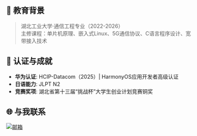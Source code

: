 ## 🏫 教育背景 
>湖北工业大学·通信工程专业（2022-2026）  
>主修课程：单片机原理、嵌入式Linux、5G通信协议、C语言程序设计、宽带接入技术

## 📜 认证与成就
- **华为认证**: HCIP-Datacom（2025）| HarmonyOS应用开发者高级认证  
- **日语能力**: JLPT N2  
- **竞赛奖项**:  湖北省第十三届“挑战杯”大学生创业计划竞赛铜奖

## 🌐 与我联系
[![邮箱](https://img.shields.io/badge/Email-xu_xiaomeng0518@163.com-important?style=flat&logo=gmail)](mailto:xu_xiaomeng0518@163.com)  

